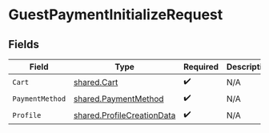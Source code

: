 # GuestPaymentInitializeRequest


## Fields

| Field                                                                           | Type                                                                            | Required                                                                        | Description                                                                     |
| ------------------------------------------------------------------------------- | ------------------------------------------------------------------------------- | ------------------------------------------------------------------------------- | ------------------------------------------------------------------------------- |
| `Cart`                                                                          | [shared.Cart](../../../pkg/models/shared/cart.md)                               | :heavy_check_mark:                                                              | N/A                                                                             |
| `PaymentMethod`                                                                 | [shared.PaymentMethod](../../../pkg/models/shared/paymentmethod.md)             | :heavy_check_mark:                                                              | N/A                                                                             |
| `Profile`                                                                       | [shared.ProfileCreationData](../../../pkg/models/shared/profilecreationdata.md) | :heavy_check_mark:                                                              | N/A                                                                             |